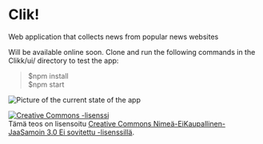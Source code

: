 # Clik! #

 Web application that collects news from popular news websites
 
 Will be available online soon. Clone and run the following commands in the Clikk/ui/ directory to test the app:

> $npm install  
> $npm start

![Picture of the current state of the app](https://raw.githubusercontent.com/jexniemi/Clik/blob/master/ui/src/pics/status.jpg)
 
 <a rel="license" href="http://creativecommons.org/licenses/by-nc-sa/3.0/"><img alt="Creative Commons -lisenssi" style="border-width:0" src="https://i.creativecommons.org/l/by-nc-sa/3.0/88x31.png" /></a><br />Tämä teos on lisensoitu <a rel="license" href="http://creativecommons.org/licenses/by-nc-sa/3.0/">Creative Commons Nimeä-EiKaupallinen-JaaSamoin 3.0 Ei sovitettu -lisenssillä</a>.
